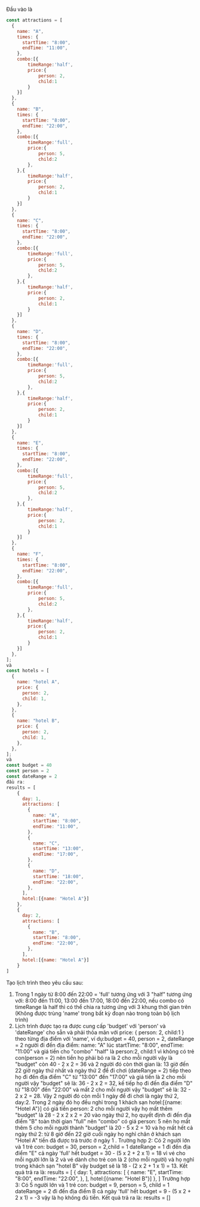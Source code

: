 Đầu vào là

```js
const attractions = [
  {
    name: "A",
    times: {
      startTime: "8:00",
      endTime: "11:00",
    },
    combo:[{
        timeRange:'half',
        price:{
            person: 2,
            child:1
        }
    }]
  },
  {
    name: "B",
    times: {
      startTime: "8:00",
      endTime: "22:00",
    },
    combo:[{
        timeRange:'full',
        price:{
            person: 5,
            child:2
        },
    },{
        timeRange:'half',
        price:{
            person: 2,
            child:1
        }
    }]
  },
  {
    name: "C",
    times: {
      startTime: "8:00",
      endTime: "22:00",
    },
    combo:[{
        timeRange:'full',
        price:{
            person: 5,
            child:2
        },
    },{
        timeRange:'half',
        price:{
            person: 2,
            child:1
        }
    }]
  },
  {
    name: "D",
    times: {
      startTime: "8:00",
      endTime: "22:00",
    },
    combo:[{
        timeRange:'full',
        price:{
            person: 5,
            child:2
        },
    },{
        timeRange:'half',
        price:{
            person: 2,
            child:1
        }
    }]
  },
  {
    name: "E",
    times: {
      startTime: "8:00",
      endTime: "22:00",
    },
    combo:[{
        timeRange:'full',
        price:{
            person: 5,
            child:2
        },
    },{
        timeRange:'half',
        price:{
            person: 2,
            child:1
        }
    }]
  },
  {
    name: "F",
    times: {
      startTime: "8:00",
      endTime: "22:00",
    },
    combo:[{
        timeRange:'full',
        price:{
            person: 5,
            child:2
        },
    },{
        timeRange:'half',
        price:{
            person: 2,
            child:1
        }
    }]
  },
];
và
const hotels = [
  {
    name: "hotel A",
    price: {
      person: 2,
      child: 1,
    },
  },
  {
    name: "hotel B",
    price: {
      person: 2,
      child: 1,
    },
  },
];
và
const budget = 40
const person = 2
const dateRange = 2
đầu ra:
results = [
    {
      day: 1,
      attractions: [
        {
          name: "A",
          startTime: "8:00",
          endTime: "11:00",
        },
        {
          name: "C",
          startTime: "13:00",
          endTime: "17:00",
        },
        {
          name: "D",
          startTime: "18:00",
          endTime: "22:00",
        },
      ],
      hotel:[{name: "Hotel A"}]
    },
    {
      day: 2,
      attractions: [
        {
          name: "B",
          startTime: "8:00",
          endTime: "22:00",
        },
      ],
      hotel:[{name: "Hotel A"}]
    }
]
```

Tạo lịch trình theo yêu cầu sau:

1. Trong 1 ngày từ 8:00 đến 22:00 = 'full' tương ứng với 3 "half" tương ứng với: 8:00 đến 11:00, 13:00 đến 17:00, 18:00 đến 22:00, nếu combo có timeRange là half thì có thể chia ra tương ứng với 3 khung thời gian trên (Không được trùng 'name' trong bất kỳ đoạn nào trong toàn bộ lịch trình)
2. Lịch trình được tạo ra được cung cấp 'budget' với 'person' và 'dateRange' cho sẵn và phải thỏa mãn với price:
{
  person: 2,
  child:1
} theo từng địa điểm với 'name', ví dụ:budget = 40, person = 2, dateRange = 2 người đi đến địa điểm: 
    name: "A" lúc startTime: "8:00", endTime: "11:00" và giá tiền cho "combo" "half" là person:2, child:1 vì không có trẻ con(person = 2) nên tiền họ phải bỏ ra là 2 cho mỗi người vậy là "budget" còn 40 - 2 x 2 = 36 và 2 người đó còn thời gian là: 13 giờ đến 22 giờ ngày thứ nhất và ngày thứ 2 để đi chơi (dateRange = 2) tiếp theo họ đi đến địa điểm "C" từ "13:00" đến "17:00" và giá tiền là 2 cho mỗi người vậy "budget" sẽ là: 36 - 2 x 2 = 32, kế tiếp họ đi đến địa điểm "D" từ "18:00" đến "22:00" và mất 2 cho mỗi người vậy "budget" sẽ là: 32 - 2 x 2 = 28. Vậy 2 người đó còn mỗi 1 ngày để đi chơi là ngày thứ 2, day:2. Trong 2 ngày đó họ đều nghỉ trong 1 khách sạn hotel:[{name: "Hotel A"}] có giá tiền person: 2 cho mỗi người vậy họ mất thêm "budget" là 28 - 2 x 2 x 2 = 20 vào ngày thứ 2, họ quyết định đi đến địa điểm "B" toàn thời gian "full" nên "combo" có giá person: 5 nên họ mất thêm 5 cho mỗi người thành "budget" là 20 - 5 x 2 = 10 và họ mất hết cả ngày thứ 2: từ 8 giờ đến 22 giờ cuối ngày họ nghỉ chân ở khách sạn "Hotel A" tiền đã được trả trước ở ngày 1 .
    Trường hợp 2: Có 2 người lớn và 1 trẻ con: budget = 30, person = 2,child = 1 dateRange = 1 đi đến địa điểm "E" cả ngày 'full' hết budget = 30 - (5 x 2 + 2 x 1) = 18 vì vé cho mỗi người lớn là 2 và vé dành cho trẻ con là 2 (cho mỗi người) và họ nghỉ trong khách sạn "hotel B" vậy budget sẽ là 18 - (2 x 2 + 1 x 1) = 13. Kết quả trả ra là: 
    results = [
    {
      day: 1,
      attractions: [
        {
          name: "E",
          startTime: "8:00",
          endTime: "22:00",
        },
      ],
      hotel:[{name: "Hotel B"}]
    },
    ]
    Trường hợp 3: Có 5 người lớn và 1 trẻ con: budget = 9, person = 5, child = 1 dateRange = 2 đi đến địa điểm B cả ngày 'full' hết budget = 9 - (5 x 2 + 2 x 1) = -3 vậy là họ không đủ tiền. Kết quả trả ra là:
    results = []
